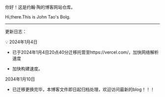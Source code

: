 你好！这是约翰·陶的博客网站仓库。

Hi,there.This is John Tao's Bolg.

-----

更新日志：

💡 2024年1月4日

- 已于2024年1月4日20点40分迁移托管至https://vercel.com/，加快网络解析速度

- 加快构建速度。

2034年1月10日

- 已迁移更换完毕，本博客文件即日起归档处理，欢迎访问最新的blog！！！
